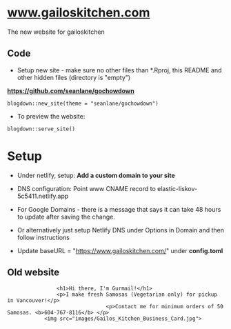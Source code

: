 # www.gailoskitchen.com
The new website for gailoskitchen

## Code

* Setup new site - make sure no other files than *.Rproj, this README and other hidden files (directory is "empty")

**https://github.com/seanlane/gochowdown**

```blogdown::new_site(theme = "seanlane/gochowdown")```

* To preview the website:

```blogdown::serve_site()```

# Setup

* Under netlify, setup: **Add a custom domain to your site**

* DNS configuration:
Point www CNAME record to elastic-liskov-5c5411.netlify.app

* For Google Domains - there is a message that says it can take 48 hours to update after saving the change.

* Or alternatively just setup Netlify DNS under Options in Domain and then follow instructions

* Update baseURL = "https://www.gailoskitchen.com/" under **config.toml**

## Old website

```	<div class="blurb">
        		<h1>Hi there, I'm Gurmail!</h1>
				<p>I make fresh Samosas (Vegetarian only) for pickup in Vancouver!</p>
                                <p>Contact me for minimum orders of 50 Samosas. <b>604-767-8116</b> </p>
    		<img src="images/Gailos_Kitchen_Business_Card.jpg">
    		
```
